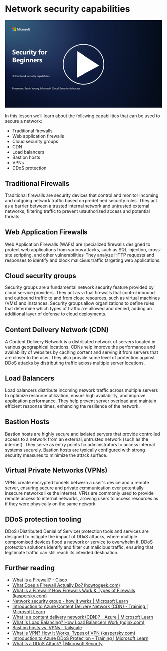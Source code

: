 # Network security capabilities

[![Watch the video](images/3-3_placeholder.png)](https://learn-video.azurefd.net/vod/player?id=b2a4a548-d129-4add-ba68-eca416ec65bc)

In this lesson we’ll learn about the following capabilities that can be used to secure a network:

 - Traditional firewalls
 - Web application firewalls
 - Cloud security groups
 - CDN
 - Load balancers
 - Bastion hosts
 - VPNs
 - DDoS protection

## Traditional Firewalls

Traditional firewalls are security devices that control and monitor incoming and outgoing network traffic based on predefined security rules. They act as a barrier between a trusted internal network and untrusted external networks, filtering traffic to prevent unauthorized access and potential threats.

## Web Application Firewalls

Web Application Firewalls (WAFs) are specialized firewalls designed to protect web applications from various attacks, such as SQL injection, cross-site scripting, and other vulnerabilities. They analyze HTTP requests and responses to identify and block malicious traffic targeting web applications.

## Cloud security groups

Security groups are a fundamental network security feature provided by cloud service providers. They act as virtual firewalls that control inbound and outbound traffic to and from cloud resources, such as virtual machines (VMs) and instances. Security groups allow organizations to define rules that determine which types of traffic are allowed and denied, adding an additional layer of defense to cloud deployments.

## Content Delivery Network (CDN)

A Content Delivery Network is a distributed network of servers located in various geographical locations. CDNs help improve the performance and availability of websites by caching content and serving it from servers that are closer to the user. They also provide some level of protection against DDoS attacks by distributing traffic across multiple server locations.

## Load Balancers

Load balancers distribute incoming network traffic across multiple servers to optimize resource utilization, ensure high availability, and improve application performance. They help prevent server overload and maintain efficient response times, enhancing the resilience of the network.

## Bastion Hosts

Bastion hosts are highly secure and isolated servers that provide controlled access to a network from an external, untrusted network (such as the internet). They serve as entry points for administrators to access internal systems securely. Bastion hosts are typically configured with strong security measures to minimize the attack surface.

## Virtual Private Networks (VPNs)

VPNs create encrypted tunnels between a user's device and a remote server, ensuring secure and private communication over potentially insecure networks like the internet. VPNs are commonly used to provide remote access to internal networks, allowing users to access resources as if they were physically on the same network.

## DDoS protection tooling

DDoS (Distributed Denial of Service) protection tools and services are designed to mitigate the impact of DDoS attacks, where multiple compromised devices flood a network or service to overwhelm it. DDoS protection solutions identify and filter out malicious traffic, ensuring that legitimate traffic can still reach its intended destination.

## Further reading

- [What Is a Firewall? - Cisco](https://www.cisco.com/c/en/us/products/security/firewalls/what-is-a-firewall.html#~types-of-firewalls)
- [What Does a Firewall Actually Do? (howtogeek.com)](https://www.howtogeek.com/144269/htg-explains-what-firewalls-actually-do/)
- [What is a Firewall? How Firewalls Work & Types of Firewalls (kaspersky.com)](https://www.kaspersky.com/resource-center/definitions/firewall)
- [Network security group - how it works | Microsoft Learn](https://learn.microsoft.com/en-us/azure/virtual-network/network-security-group-how-it-works)
- [Introduction to Azure Content Delivery Network (CDN) - Training | Microsoft Learn](https://learn.microsoft.com/en-us/training/modules/intro-to-azure-content-delivery-network/?WT.mc_id=academic-96948-sayoung)
- [What is a content delivery network (CDN)? - Azure | Microsoft Learn](https://learn.microsoft.com/en-us/azure/cdn/cdn-overview?WT.mc_id=academic-96948-sayoung)
- [What Is Load Balancing? How Load Balancers Work (nginx.com)](https://www.nginx.com/resources/glossary/load-balancing/)
- [Bastion hosts vs. VPNs · Tailscale](https://tailscale.com/learn/bastion-hosts-vs-vpns/)
- [What is VPN? How It Works, Types of VPN (kaspersky.com)](https://www.kaspersky.com/resource-center/definitions/what-is-a-vpn)
- [Introduction to Azure DDoS Protection - Training | Microsoft Learn](https://learn.microsoft.com/en-us/training/modules/introduction-azure-ddos-protection/?WT.mc_id=academic-96948-sayoung)
- [What Is a DDoS Attack? | Microsoft Security](https://www.microsoft.com/en-us/security/business/security-101/what-is-a-ddos-attack?WT.mc_id=academic-96948-sayoung)


